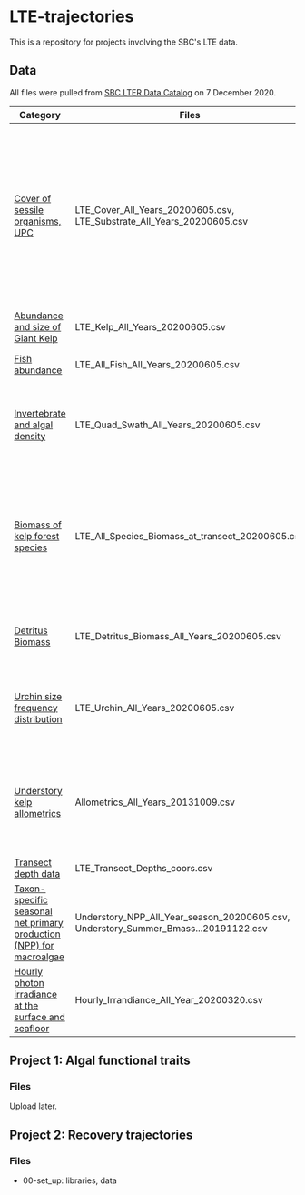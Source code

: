 # LTE-trajectories

This is a repository for projects involving the SBC's LTE data.

## Data

All files were pulled from [SBC LTER Data Catalog](https://sbclter.msi.ucsb.edu/data/catalog/) on 7 December 2020.

| Category | Files | Notes | 
| -------- | ----- | ----------- | 
| [Cover of sessile organisms, UPC](https://doi.org/10.6073/pasta/9ef0a3d317f6553e1600a0e5af016e43) | LTE_Cover_All_Years_20200605.csv, LTE_Substrate_All_Years_20200605.csv | 80 points along transect, species percent cover is determined as the fraction of points a species intercepts x 100, kelps (_Macrocystis_, _Pterygophora_, _Eisenia_, _Laminaria_) only measured using holdfasts, includes all sessile organisms encountered | 
| [Abundance and size of Giant Kelp](https://doi.org/10.6073/pasta/5bf131bc3b03ec9f59dc885629065824) | LTE_Kelp_All_Years_20200605.csv | Density measured along whole transect |
| [Fish abundance](https://doi.org/10.6073/pasta/ecf2e269db7a4807bcaa765422d8186c) | LTE_All_Fish_All_Years_20200605.csv | Density measured along whole transect |
| [Invertebrate and algal density](https://doi.org/10.6073/pasta/731d8515e67243716ccb4ee7a28b8843) | LTE_Quad_Swath_All_Years_20200605.csv | Density measured in 6 quadrats along transect and/or in 20 x 1m swaths for select species (list in methods [here](https://sbclter.msi.ucsb.edu/external/Reef/Protocols/Long_Term_Kelp_Removal/Long%20Term%20Experiment%20Protocol%20-%20Density%20of%20algae%20and%20invertebrates_5-30-20.pdf)) |
| [Biomass of kelp forest species](https://doi.org/10.6073/pasta/47db4ee01f516b0a47b7c585fd552645) | LTE_All_Species_Biomass_at_transect_20200605.csv | Biomass taken from UPC (cover) or density (quad swath), converted using coefficients for estimating biomass from body size or percent cover for [macroalgae, invertebrates, and fish](https://portal.edirepository.org/nis/mapbrowse?scope=knb-lter-sbc&identifier=127) |
| [Detritus Biomass](https://doi.org/10.6073/pasta/25ae07a87d5764c8eca62b88d695dd50) | LTE_Detritus_Biomass_All_Years_20200605.csv | Measured in 6 quadrats along transect, detritus is collected and weighed in lab |
| [Urchin size frequency distribution](https://doi.org/10.6073/pasta/5a1e9ef03aa47bd2225c0bb98a02a63b) | LTE_Urchin_All_Years_20200605.csv | At least 50 individuals of _Strongylocentrotus franciscanus_ and _S. purpuratus_ measured along transects |
| [Understory kelp allometrics](https://doi.org/10.6073/pasta/53f4dea6d9cc028760859d386be6169c) | Allometrics_All_Years_20131009.csv | Taken for _Laminaria_ and _Pterygophora_ between 2008-2012 to predict biomass from density data of different size classes |
| [Transect depth data](https://doi.org/10.6073/pasta/5b9116a15e1b2b47177ac835b6652596) | LTE_Transect_Depths_coors.csv | taken once by dive computer |
| [Taxon-specific seasonal net primary production (NPP) for macroalgae](https://doi.org/10.6073/pasta/d338c48ec580c052a59aec02c847c2bc) | Understory_NPP_All_Year_season_20200605.csv, Understory_Summer_Bmass...20191122.csv | [methods -_-](https://sbclter.msi.ucsb.edu/external/Reef/Protocols/Long_Term_Kelp_Removal/SBC_LTER_protocol_Reed_LTE_NPP_macroalgae_20200821.pdf) |
| [Hourly photon irradiance at the surface and seafloor](https://doi.org/10.6073/pasta/803abbcd7fb33bbfa9eff08521a397e8) | Hourly_Irrandiance_All_Year_20200320.csv |  |


## Project 1: Algal functional traits

### Files

Upload later.

## Project 2: Recovery trajectories

### Files
- 00-set_up: libraries, data




